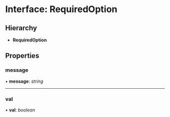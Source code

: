 # Interface: RequiredOption

## Hierarchy

* **RequiredOption**

## Properties

###  message

• **message**: *string*

___

###  val

• **val**: *boolean*
